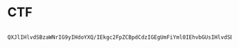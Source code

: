 # CTF


       QXJlIHlvdSBzaWNrIG9yIHdoYXQ/IEkgc2FpZCBpdCdzIGEgUmFiYml0IEhvbGUsIHlvdSB3b24ndCBmaW5kIGFueXRoaW5nIGhlcmU=
